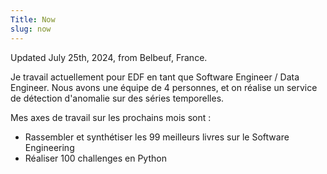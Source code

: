 ```yaml
---
Title: Now
slug: now
---
```


Updated July 25th, 2024, from Belbeuf, France.

Je travail actuellement pour EDF en tant que Software Engineer / Data Engineer. Nous avons une équipe de 4 personnes, et on réalise un service de détection d'anomalie sur des séries temporelles. 
 
Mes axes de travail sur les prochains mois sont : 

- Rassembler et synthétiser les 99 meilleurs livres sur le Software Engineering
- Réaliser 100 challenges en Python
